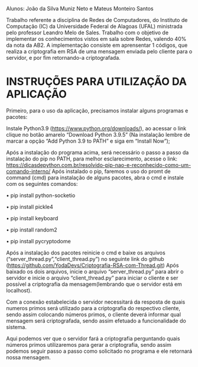Alunos: João da Silva Muniz Neto e Mateus Monteiro Santos<p>
Trabalho referente a disciplina de Redes de Computadores, do Instituto de Computação (IC) da Universidade Federal de Alagoas (UFAL) ministrada pelo professor Leandro Melo de Sales. Trabalho com o objetivo de implementar os conhecimentos vistos em sala sobre Redes, valendo 40% da nota da AB2. A implementação consiste em aprensentar 1 códigos, que realiza a criptografia em RSA de uma mensagem enviada pelo cliente para o servidor, e por fim retornando-a criptografada.

# INSTRUÇÕES PARA UTILIZAÇÃO DA APLICAÇÃO

Primeiro, para o uso da aplicação, precisamos instalar alguns programas e pacotes:<p>
Instale Python3.9 (https://www.python.org/downloads/), ao acessar o link clique no botão amarelo “Download Python 3.9.5” (Na instalação lembre de marcar a opção “Add Python 3.9 to PATH” e siga em “Install Now”);<p>
Após a instalação do programa acima, será necessário o passo a passo da instalação do pip no PATH, para melhor esclarecimento, acesse o link: https://dicasdepython.com.br/resolvido-pip-nao-e-reconhecido-como-um-comando-interno/
Após instalado o pip, faremos o uso do promt de command (cmd) para instalação de alguns pacotes, abra o cmd e instale com os seguintes comandos:
<p>
 <a></a> • pip install python-socketio
</p>
<p>
 <a></a> • pip install pickle4
</p>
<p>
 <a></a> • pip install keyboard
</p>
<p>
 <a></a> • pip install random2
</p>
<p>
 <a></a> • pip install pycryptodome
</p>

Após a instalação dos pacotes reinicie o cmd e baixe os arquivos (“server_thread.py”,“client_thread.py”)  no seguinte link do github (https://github.com/YodaDevs/Criptografia-RSA-com-Thread.git)
Após baixado os dois arquivos, inicie o arquivo “server_thread.py” para abrir o servidor e inicie o arquivo “client_thread.py” para iniciar o cliente e ser possível a criptografia da mensagem(lembrando que o servidor está em localhost).<p>

Com a conexão estabelecida o servidor necessitará da resposta de quais numeros primos será utilizado para a criptografia do respectivo cliente, sendo assim colocando números primos, o cliente deverá informar qual mensagem será criptografada, sendo assim efetuado a funcionalidade do sistema. <p>

Aqui podemos ver que o servidor fará a criptografia perguntando quais números primos utilizaremos para gerar a criptografia, sendo assim podemos seguir passo a passo como solicitado no programa e ele retornará nossa mensagem. 

